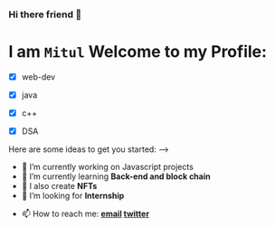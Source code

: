 ### Hi there friend 👋
# I am ```Mitul``` Welcome to my Profile:
    
* [x] web-dev
* [x] java
* [x] c++
* [x] DSA  


<!-- **Chavda-Mitul/Chavda-Mitul** is a ✨ _special_ ✨ repository because its `README.md` (this file) appears on your GitHub profile. -->

Here are some ideas to get you started:
-->
- 🔭 I’m currently working on Javascript projects
- 🌱 I’m currently learning **Back-end and block chain**
- 👯 I also create **NFTs**
- 🤔 I’m looking for **Internship**
<!--- 💬 Ask me about -->
- 📫 How to reach me: **[email](mitulchavda100@gmail.com) [twitter](https://twitter.com/Mitul_Chavda_)**
<!--- 😄 Pronouns: ...
- ⚡ Fun fact: ...
-->

